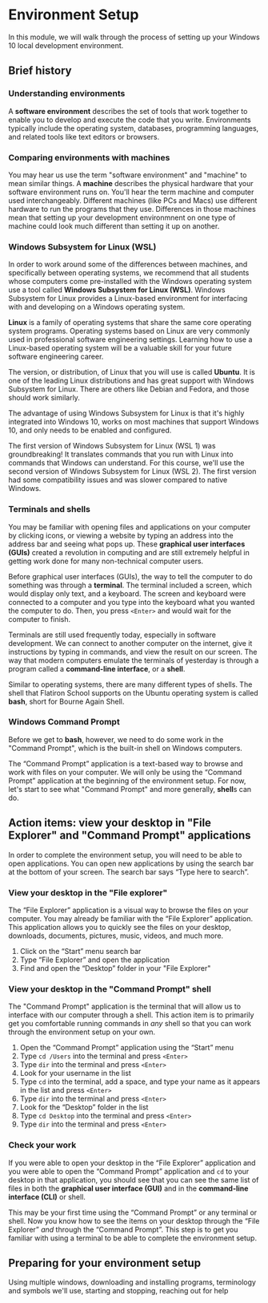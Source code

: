# Environment Setup

In this module, we will walk through the process of setting up your Windows 10
local development environment.

## Brief history

### Understanding environments

A **software environment** describes the set of tools that work together to enable you to develop and execute the code that you write. Environments typically include the operating system, databases, programming languages, and related tools like text editors or browsers.

### Comparing environments with machines

You may hear us use the term "software environment" and "machine" to mean similar things. A **machine** describes the physical hardware that your software environment runs on. You'll hear the term machine and computer used interchangeably. Different machines (like PCs and Macs) use different hardware to run the programs that they use. Differences in those machines mean that setting up your development environmnent on one type of machine could look much different than setting it up on another.

### Windows Subsystem for Linux (WSL)

In order to work around some of the differences between machines, and specifically between operating systems, we recommend that all students whose computers come pre-installed with the Windows operating system use a tool called **Windows Subsystem for Linux (WSL)**. Windows Subsystem for Linux provides a Linux-based environment for interfacing with and developing on a Windows operating system.

**Linux** is a family of operating systems that share the same core operating system programs. Operating systems based on Linux are very commonly used in professional software engineering settings. Learning how to use a Linux-based operating system will be a valuable skill for your future software engineering career.

The version, or distribution, of Linux that you will use is called **Ubuntu**. It is one of the leading Linux distributions and has great support with Windows Subsystem for Linux. There are others like Debian and Fedora, and those should work similarly.

The advantage of using Windows Subsystem for Linux is that it's highly integrated into Windows 10, works on most machines that support Windows 10, and only needs to be enabled and configured.

The first version of Windows Subsystem for Linux (WSL 1) was groundbreaking! It translates commands that you run with Linux into commands that Windows can understand. For this course, we'll use the second version of Windows Subsystem for Linux (WSL 2). The first version had some compatibility issues and was slower compared to native Windows.

### Terminals and shells

You may be familiar with opening files and applications on your computer by clicking icons, or viewing a website by typing an address into the address bar and seeing what pops up. These **graphical user interfaces (GUIs)** created a revolution in computing and are still extremely helpful in getting work done for many non-technical computer users.

Before graphical user interfaces (GUIs), the way to tell the computer to do something was through a **terminal**. The terminal included a screen, which would display only text, and a keyboard. The screen and keyboard were connected to a computer and you type into the keyboard what you wanted the computer to do. Then, you press `<Enter>` and would wait for the computer to finish.

Terminals are still used frequently today, especially in software development. We can connect to another computer on the internet, give it instructions by typing in commands, and view the result on our screen. The way that modern computers emulate the terminals of yesterday is through a program called a **command-line interface**, or a **shell**.

Similar to operating systems, there are many different types of shells. The shell that Flatiron School supports on the Ubuntu operating system is called **bash**, short for Bourne Again Shell.

### Windows Command Prompt

Before we get to **bash**, however, we need to do some work in the "Command Prompt", which is the built-in shell on Windows computers.

The “Command Prompt” application is a text-based way to browse and work with files on your computer. We will only be using the “Command Prompt” application at the beginning of the environment setup. For now, let's start to see what "Command Prompt" and more generally, **shell**s can do.

## Action items: view your desktop in "File Explorer" and "Command Prompt" applications

In order to complete the environment setup, you will need to be able to open applications. You can open new applications by using the search bar at the bottom of your screen. The search bar says “Type here to search”.

### View your desktop in the "File explorer"

The “File Explorer” application is a visual way to browse the files on your computer. You may already be familiar with the “File Explorer” application. This application allows you to quickly see the files on your desktop, downloads, documents, pictures, music, videos, and much more.

1. Click on the “Start” menu search bar
2. Type “File Explorer” and open the application
3. Find and open the “Desktop” folder in your "File Explorer"

### View your desktop in the "Command Prompt" shell

The "Command Prompt" application is the terminal that will allow us to interface with our computer through a shell. This action item is to primarily get you comfortable running commands in _any_ shell so that you can work through the environment setup on your own.

1. Open the “Command Prompt” application using the “Start” menu
2. Type `cd /Users` into the terminal and press `<Enter>`
3. Type `dir` into the terminal and press `<Enter>`
4. Look for your username in the list
5. Type `cd` into the terminal, add a space, and type your name as it appears in the list and press `<Enter>`
6. Type `dir` into the terminal and press `<Enter>`
7. Look for the “Desktop” folder in the list
8. Type `cd Desktop` into the terminal and press `<Enter>`
9. Type `dir` into the terminal and press `<Enter>`

### Check your work

If you were able to open your desktop in the “File Explorer” application and you were able to open the “Command Prompt” application and `cd` to your desktop in that application, you should see that you can see the same list of files in both the **graphical user interface (GUI)** and in the **command-line interface (CLI)** or shell.

This may be your first time using the “Command Prompt” or any terminal or shell. Now you know how to see the items on your desktop through the “File Explorer” _and_ through the “Command Prompt”. This step is to get you familiar with using a terminal to be able to complete the environment setup.

## Preparing for your environment setup

Using multiple windows, downloading and installing programs, terminology and symbols we'll use, starting and stopping, reaching out for help
